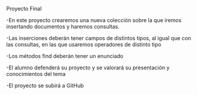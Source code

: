 Proyecto Final

-En este proyecto crearemos una nueva colección sobre la que iremos insertando documentos y haremos consultas.

-Las inserciones deberán tener campos de distintos tipos, al igual que con las consultas, en las que usaremos operadores de distinto tipo

-Los métodos find deberán tener un enunciado

-El alumno defenderá su proyecto y se valorará su presentación y conocimientos del tema

-El proyecto se subirá a GitHub
